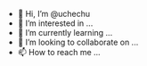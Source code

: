 - 👋 Hi, I’m @uchechu
- 👀 I’m interested in ...
- 🌱 I’m currently learning ...
- 💞️ I’m looking to collaborate on ...
- 📫 How to reach me ...

<!---
uchechu/uchechu is a ✨ special ✨ repository because its `README.md` (this file) appears on your GitHub profile.
You can click the Preview link to take a look at your changes.
--->
